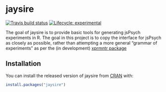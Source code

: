 
<!-- README.md is generated from README.Rmd. Please edit that file -->

# jaysire

<!-- badges: start -->

[![Travis build
status](https://travis-ci.org/djnavarro/jaysire.svg?branch=master)](https://travis-ci.org/djnavarro/jaysire)
[![Lifecycle:
experimental](https://img.shields.io/badge/lifecycle-experimental-orange.svg)](https://www.tidyverse.org/lifecycle/#experimental)
<!-- badges: end -->

The goal of jaysire is to provide basic tools for generating jsPsych
experiments in R. The goal in this project is to copy the interface for
jsPsych as closely as possible, rather than attempting a more general
“grammar of experiments” as per the (in development) [xprmntr
package](https://github.com/djnavarro/xprmntr)

## Installation

You can install the released version of jaysire from
[CRAN](https://CRAN.R-project.org) with:

``` r
install.packages("jaysire")
```
